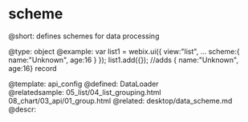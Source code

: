 scheme
=============


@short:
	defines schemes for data processing

@type: object
@example:
var list1 = webix.ui({
	view:"list",
    ...
    scheme:{
		name:"Unknown",
		age:16
	}
});
list1.add({}); //adds { name:"Unknown", age:16} record

@template:	api_config
@defined:	DataLoader	
@relatedsample:
	05_list/04_list_grouping.html
    08_chart/03_api/01_group.html
@related:
	desktop/data_scheme.md
@descr:
